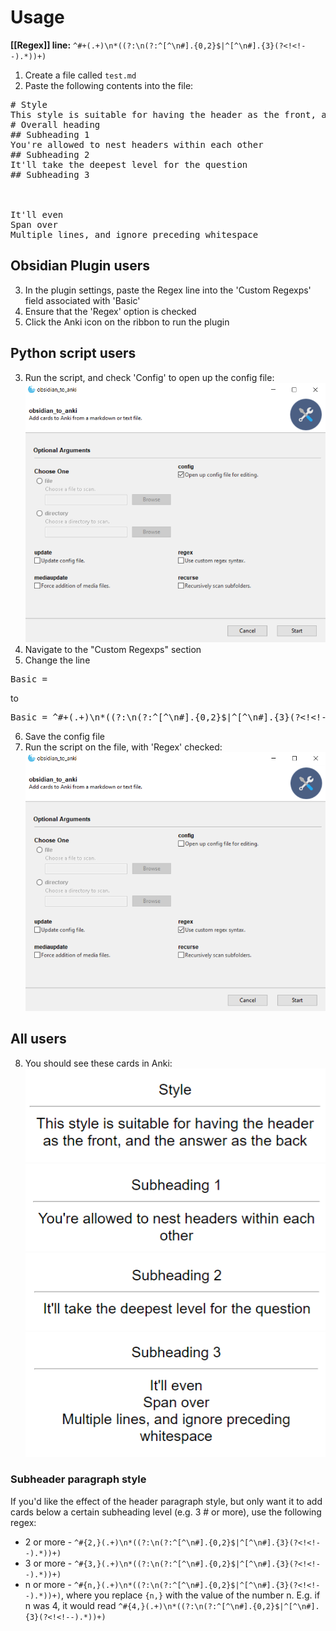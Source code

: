 # Usage
**[[Regex]] line:** `^#+(.+)\n*((?:\n(?:^[^\n#].{0,2}$|^[^\n#].{3}(?<!<!--).*))+)`

1. Create a file called `test.md`
2. Paste the following contents into the file:

<pre>
# Style  
This style is suitable for having the header as the front, and the answer as the back
# Overall heading
## Subheading 1
You're allowed to nest headers within each other
## Subheading 2
It'll take the deepest level for the question
## Subheading 3
   
   
   
It'll even
Span over
Multiple lines, and ignore preceding whitespace
</pre>
## Obsidian Plugin users
3. In the plugin settings, paste the Regex line into the 'Custom Regexps' field associated with 'Basic'
4. Ensure that the 'Regex' option is checked
5. Click the Anki icon on the ribbon to run the plugin

## Python script users
3. Run the script, and check 'Config' to open up the config file:  
![GUI](Images/GUI_config.png)
4. Navigate to the "Custom Regexps" section
5. Change the line
<pre>
Basic =
</pre>
to  
<pre>
Basic = ^#+(.+)\n*((?:\n(?:^[^\n#].{0,2}$|^[^\n#].{3}(?&lt;!&lt;!--).*))+)
</pre>
6. Save the config file
7. Run the script on the file, with 'Regex' checked:  
![GUI](Images/GUI_regex.png)

## All users
8. You should see these cards in Anki:  
![header_1](Images/Header_1.png)  
![header_2](Images/Header_2.png)  
![header_3](Images/Header_3.png)  
![header_4](Images/Header_4.png)  

### Subheader paragraph style

If you'd like the effect of the header paragraph style, but only want it to add cards below a certain subheading level (e.g. 3 # or more), use the following regex:

* 2 or more - `^#{2,}(.+)\n*((?:\n(?:^[^\n#].{0,2}$|^[^\n#].{3}(?<!<!--).*))+)`
* 3 or more - `^#{3,}(.+)\n*((?:\n(?:^[^\n#].{0,2}$|^[^\n#].{3}(?<!<!--).*))+)`
* n or more - `^#{n,}(.+)\n*((?:\n(?:^[^\n#].{0,2}$|^[^\n#].{3}(?<!<!--).*))+)`, where you replace `{n,}` with the value of the number n. E.g. if n was 4, it would read `^#{4,}(.+)\n*((?:\n(?:^[^\n#].{0,2}$|^[^\n#].{3}(?<!<!--).*))+)`